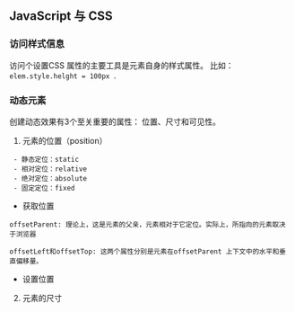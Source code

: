 ## JavaScript 与 CSS

### 访问样式信息

访问个设置CSS 属性的主要工具是元素自身的样式属性。
比如：``` elem.style.helght = 100px  ```.

### 动态元素

创建动态效果有3个至关重要的属性： 位置、尺寸和可见性。

1. 元素的位置（position）

```
 - 静态定位：static 
 - 相对定位：relative
 - 绝对定位：absolute
 - 固定定位：fixed
```
 * 获取位置
 
 ```
 offsetParent: 理论上，这是元素的父亲，元素相对于它定位。实际上，所指向的元素取决于浏览器 
 
 offsetLeft和offsetTop: 这两个属性分别是元素在offsetParent 上下文中的水平和垂直偏移量。
 ```
 * 设置位置
 
 2. 元素的尺寸